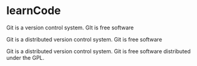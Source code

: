 # learnCode


Git is a version control system.
GIt is free software



Git is a distributed version control system.
Git is free software


Git is a distributed version control system.
Git is free software distributed under the GPL.